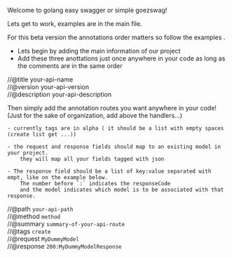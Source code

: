 Welcome to golang easy swagger or simple goezswag!
    
Lets get to work, examples are in the main file.

For this beta version the annotations order matters so follow the examples .

- Lets begin by adding the main information of our project  
- Add these three anottations just once anywhere in your code as long as the comments are in the same order

//@title your-api-name  
//@version your-api-version  
//@description your-api-description  


Then simply add the annotation routes you want  anywhere in your code! (Just for the sake of organization, add above the handlers...)  

	- currently tags are in alpha ( it should be a list with empty spaces (create list get ...))

	- the request and response fields should map to an existing model in your project.
	    they will map all your fields tagged with json
	
	- The response field should be a list of key:value separated with empt, like on the example below.  
	    The number before `:` indicates the responseCode   
	    and the model indicates which model is to be associated with that response.     

//@path `your-api-path`  
//@method `method`  
//@summary `summary-of-your-api-route`  
//@tags `create`  
//@request `MyDummyModel`  
//@response `200:MyDummyModelResponse`  
